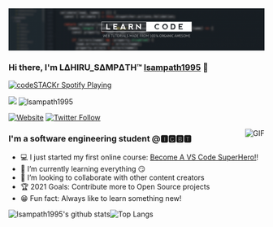 <img align="center" src="https://github.com/lsampath1995/lsampath1995/blob/main/coding.png">

### Hi there, I'm LΔHIRU_SΔMPΔTH™ [lsampath1995][website] 👋

[<img src="https://now-playing-codestackr.vercel.app/api/spotify-playing" alt="codeSTACKr Spotify Playing" width="350" />](https://open.spotify.com/user/swyqyimdc12jajde4vpwd2x1b)

![](https://visitor-badge.glitch.me/badge?page_id=lsampath1995.lsampath1995)   <img src="https://komarev.com/ghpvc/?username=lsampath1995" alt="lsampath1995" /> </p>
[![Website](https://img.shields.io/website?label=CODING-WAR&style=for-the-badge&url=https%3A%2F%2FCODING-WAR)](https://github.com/CODING-WAR)
[![Twitter Follow](https://img.shields.io/twitter/follow/lsampath1_?color=1DA1F2&logo=twitter&style=for-the-badge)](https://twitter.com/intent/follow?original_referer=https%3A%2F%2Fgithub.com%2FcodeSTACKr&screen_name=lsampath1_)


<img align="right" alt="GIF" src="https://media.giphy.com/media/836HiJc7pgzy8iNXCn/giphy.gif" />

### I'm a software engineering student @🅸🅲🅱🆃

- 💻 I just started my first online course: [Become A VS Code SuperHero!][course]!
- 📝 I’m currently learning everything 😏
- 👤 I’m looking to collaborate with other content creators
- 🏆 2021 Goals: Contribute more to Open Source projects
- 😁 Fun fact: Always like to learn something new!


![lsampath1995's github stats](https://github-readme-stats.vercel.app/api?username=lsampath1995&show_icons=true&hide_border=true)![Top Langs](https://github-readme-stats.vercel.app/api/top-langs/?username=lsampath1995&layout=compact)

[website]: https://github.com/CODING-WAR
[course]: http://vsCodeHero.com
